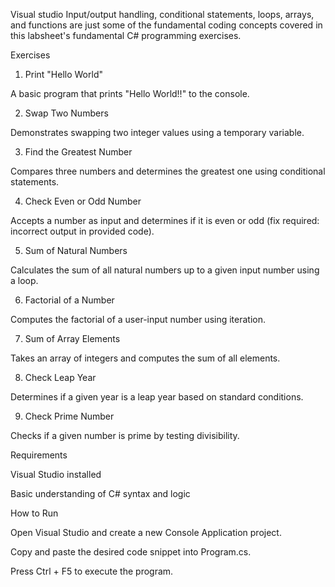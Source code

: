 Visual studio 
Input/output handling, conditional statements, loops, arrays, and functions are just some of the fundamental coding concepts covered in this labsheet's fundamental C# programming exercises.


Exercises
1. Print "Hello World"

A basic program that prints "Hello World!!" to the console.

2. Swap Two Numbers

Demonstrates swapping two integer values using a temporary variable.

3. Find the Greatest Number

Compares three numbers and determines the greatest one using conditional statements.

4. Check Even or Odd Number

Accepts a number as input and determines if it is even or odd (fix required: incorrect output in provided code).

5. Sum of Natural Numbers

Calculates the sum of all natural numbers up to a given input number using a loop.

6. Factorial of a Number

Computes the factorial of a user-input number using iteration.

7. Sum of Array Elements

Takes an array of integers and computes the sum of all elements.

8. Check Leap Year

Determines if a given year is a leap year based on standard conditions.

9. Check Prime Number

Checks if a given number is prime by testing divisibility.

Requirements

Visual Studio installed

Basic understanding of C# syntax and logic

How to Run

Open Visual Studio and create a new Console Application project.

Copy and paste the desired code snippet into Program.cs.

Press Ctrl + F5 to execute the program.
